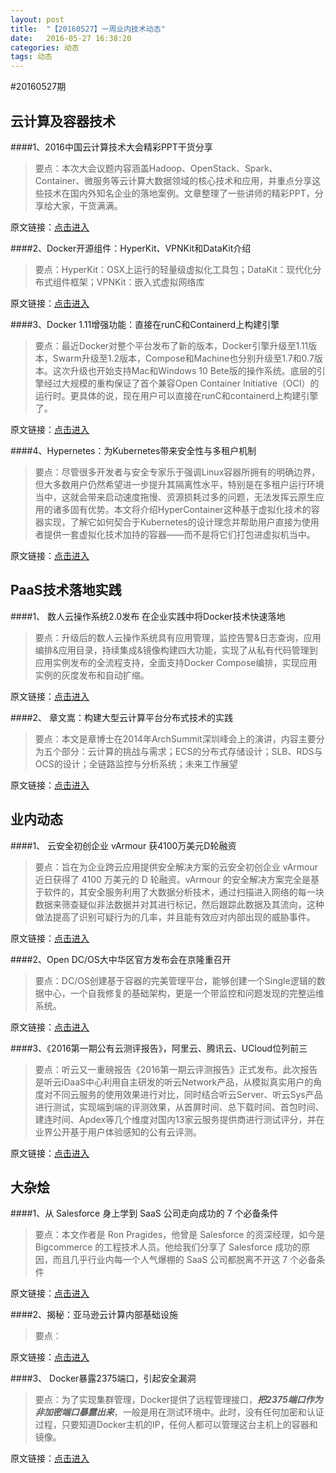 ```yaml
---
layout: post
title:  "【20160527】一周业内技术动态"
date:   2016-05-27 16:38:20
categories: 动态
tags: 动态
---
```

#20160527期

## 云计算及容器技术

####1、2016中国云计算技术大会精彩PPT干货分享
 
> 要点：本次大会议题内容涵盖Hadoop、OpenStack、Spark、Container、微服务等云计算大数据领域的核心技术和应用，并重点分享这些技术在国内外知名企业的落地案例。文章整理了一些讲师的精彩PPT，分享给大家，干货满满。

原文链接：[点击进入][post-link-1.1]

[post-link-1.1]: https://mp.weixin.qq.com/s?__biz=MjM5MjAwODM4MA==&mid=2650686539&idx=2&sn=f5f59887e621d3bb899dad9de6e2d551&scene=0&uin=MTM4MDQwNjQyMA%3D%3D&key=f5c31ae61525f82ee916856b9ca800392a9dbc0b2dfb2296dd9d5a61ed0c51644f4ae2a09f885c8bb7f95f08d4d894a7&devicetype=iMac+MacBookPro12%2C1+OSX+OSX+10.11.3+build(15D21)&version=11020201&lang=zh_CN&pass_ticket=e2On1792pUwV2mzPAN7ls2JqUb5nON8SxJJ5t2Q7VMCANrcC9h3tVYvd9FOAbTix
 
####2、Docker开源组件：HyperKit、VPNKit和DataKit介绍

> 要点：HyperKit：OSX上运行的轻量级虚拟化工具包；DataKit：现代化分布式组件框架；VPNKit：嵌入式虚拟网络库

原文链接：[点击进入][post-link-1.2]

[post-link-1.2]: https://mp.weixin.qq.com/s?__biz=MzA5OTAyNzQ2OA==&mid=2649690174&idx=1&sn=e3644d42d225762f8c816d4b5ab7bdcf&scene=0&uin=MjEwOTk0OTU0MA%3D%3D&key=f5c31ae61525f82e8f23cd222f0e273f9f7d8b42f21408e15fd6d85e2577a19fb74230a6f7d3cf655f2e3ba1a7a63c89&devicetype=iMac+MacBookPro11%2C1+OSX+OSX+10.10.1+build(14B25)&version=11000003&lang=zh_CN&pass_ticket=1x%2BjTmTo5jM8Gbe8IP4i7G%2BK5DOUs2WhLnI7jFKNDAP51irbHAdRY0fvokV3za3V

####3、Docker 1.11增强功能：直接在runC和Containerd上构建引擎
 
> 要点：最近Docker对整个平台发布了新的版本，Docker引擎升级至1.11版本，Swarm升级至1.2版本，Compose和Machine也分别升级至1.7和0.7版本。这次升级也开始支持Mac和Windows 10 Bete版的操作系统。底层的引擎经过大规模的重构保证了首个兼容Open Container Initiative（OCI）的运行时。更具体的说，现在用户可以直接在runC和containerd上构建引擎了。
 
原文链接：[点击进入][post-link-1.3]

[post-link-1.3]: https://mp.weixin.qq.com/s?__biz=MzA5OTAyNzQ2OA==&mid=2649690186&idx=1&sn=918289ba88c400b46258ae20704bb648&scene=0&uin=MTM4MDQwNjQyMA%3D%3D&key=f5c31ae61525f82e6585e94ed288fa2c4de225d8c86f0c8064f5cc886709168c79c9431a1401e173ad796eab0d77a4ec&devicetype=iMac+MacBookPro12%2C1+OSX+OSX+10.11.3+build(15D21)&version=11020201&lang=zh_CN&pass_ticket=e2On1792pUwV2mzPAN7ls2JqUb5nON8SxJJ5t2Q7VMCANrcC9h3tVYvd9FOAbTix
 
####4、Hypernetes：为Kubernetes带来安全性与多租户机制
 
> 要点：尽管很多开发者与安全专家乐于强调Linux容器所拥有的明确边界，但大多数用户仍然希望进一步提升其隔离性水平，特别是在多租户运行环境当中，这就会带来启动速度拖慢、资源损耗过多的问题，无法发挥云原生应用的诸多固有优势。本文将介绍HyperContainer这种基于虚拟化技术的容器实现，了解它如何契合于Kubernetes的设计理念并帮助用户直接为使用者提供一套虚拟化技术加持的容器——而不是将它们打包进虚拟机当中。

原文链接：[点击进入][post-link-1.4]

[post-link-1.4]: https://mp.weixin.qq.com/s?__biz=MzA5OTAyNzQ2OA==&mid=2649690191&idx=1&sn=c837bf641c8cf869ab570244fda52bdf&scene=0&uin=MTM4MDQwNjQyMA%3D%3D&key=f5c31ae61525f82e1bbe6db8e06d44349efe47fdc1bd00bdfe6c358788961c058059057bb180d2cb923cbb5c0aa0deb6&devicetype=iMac+MacBookPro12%2C1+OSX+OSX+10.11.3+build(15D21)&version=11020201&lang=zh_CN&pass_ticket=e2On1792pUwV2mzPAN7ls2JqUb5nON8SxJJ5t2Q7VMCANrcC9h3tVYvd9FOAbTix
 
## PaaS技术落地实践
 
####1、 数人云操作系统2.0发布 在企业实践中将Docker技术快速落地
 
> 要点：升级后的数人云操作系统具有应用管理，监控告警&日志查询，应用编排&应用目录，持续集成&镜像构建四大功能，实现了从私有代码管理到应用实例发布的全流程支持，全面支持Docker Compose编排，实现应用实例的灰度发布和自动扩缩。
 
原文链接：[点击进入][post-link-2.1]

[post-link-2.1]: https://mp.weixin.qq.com/s?__biz=MzA3MDg4Nzc2NQ==&mid=2652133385&idx=1&sn=aaeb052a1eca679eb09914eae423b6b3&scene=0&key=f5c31ae61525f82e977c13313e6776086fc0ae6e7b424fb243055575bd2af527765f8567a8b2a30cc428b7055bfb36a0&ascene=0&uin=MTM4MDQwNjQyMA%3D%3D&devicetype=iMac+MacBookPro12%2C1+OSX+OSX+10.11.3+build(15D21)&version=11020201&pass_ticket=rUSsNQ%2BGFCIMG7JvW4hiOX%2BrqAuLzCnN4SHJD98AjIXeLIFwRCqVZEcVwfyDexhT

####2、 章文嵩：构建大型云计算平台分布式技术的实践
 
> 要点：本文是章博士在2014年ArchSummit深圳峰会上的演讲，内容主要分为五个部分：云计算的挑战与需求；ECS的分布式存储设计；SLB、RDS与OCS的设计；全链路监控与分析系统；未来工作展望

原文链接：[点击进入][post-link-2.2]

[post-link-2.2]: https://mp.weixin.qq.com/s?__biz=MzA5Nzc4OTA1Mw==&mid=2659597258&idx=1&sn=2073afe6896d86ee2af881f24937196b&scene=0&uin=MTM4MDQwNjQyMA%3D%3D&key=f5c31ae61525f82e1df0ff25abbb53a4b0be9f7c86a43369056cb00c8d61a4f0607a249dc797147c35b275d9d0e9cccc&devicetype=iMac+MacBookPro12%2C1+OSX+OSX+10.11.3+build(15D21)&version=11020201&lang=zh_CN&pass_ticket=e2On1792pUwV2mzPAN7ls2JqUb5nON8SxJJ5t2Q7VMCANrcC9h3tVYvd9FOAbTix
 
## 业内动态
 
####1、 云安全初创企业 vArmour 获4100万美元D轮融资

> 要点：旨在为企业跨云应用提供安全解决方案的云安全初创企业 vArmour 近日获得了 4100 万美元的 D 轮融资。vArmour 的安全解决方案完全是基于软件的，其安全服务利用了大数据分析技术，通过扫描进入网络的每一块数据来筛查疑似非法数据并对其进行标记，然后跟踪此数据及其流向，这种做法提高了识别可疑行为的几率，并且能有效应对内部出现的威胁事件。

原文链接：[点击进入][post-link-3.1]

[post-link-3.1]: http://36kr.com/p/5047364.html
 
####2、Open DC/OS大中华区官方发布会在京隆重召开

> 要点：DC/OS创建基于容器的完美管理平台，能够创建一个Single逻辑的数据中心，一个自我修复的基础架构，更是一个带监控和问题发现的完整运维系统。
 
原文链接：[点击进入][post-link-3.2]

[post-link-3.2]: http://geek.csdn.net/news/detail/75923
 
####3、《2016第一期公有云测评报告》，阿里云、腾讯云、UCloud位列前三

> 要点：听云又一重磅报告《2016第一期云评测报告》正式发布。此次报告是听云iDaaS中心利用自主研发的听云Network产品，从模拟真实用户的角度对不同云服务的使用效果进行对比，同时结合听云Server、听云Sys产品进行测试，实现端到端的评测效果，从首屏时间、总下载时间、首包时间、建连时间、Apdex等几个维度对国内13家云服务提供商进行测试评分，并在业界公开基于用户体验感知的公有云评测。
 
原文链接：[点击进入][post-link-3.3]

[post-link-3.3]: https://mp.weixin.qq.com/s?__biz=MjM5NDE0MjI4MA==&mid=2656298708&idx=1&sn=df9a775b0d167f9492766c9d0e35efa9&scene=0&uin=MTM4MDQwNjQyMA%3D%3D&key=f5c31ae61525f82e930a2d78ec94cbdc5519983b2da08b12418249507b8807d079c0db9a570768c52542a75fa4fa17c4&devicetype=iMac+MacBookPro12%2C1+OSX+OSX+10.11.3+build(15D21)&version=11020201&lang=zh_CN&pass_ticket=e2On1792pUwV2mzPAN7ls2JqUb5nON8SxJJ5t2Q7VMCANrcC9h3tVYvd9FOAbTix
 
 
## 大杂烩
 
####1、从 Salesforce 身上学到 SaaS 公司走向成功的 7 个必备条件
 
> 要点：本文作者是 Ron Pragides，他曾是 Salesforce 的资深经理，如今是  Bigcommerce 的工程技术人员。他给我们分享了 Salesforce 成功的原因，而且几乎行业内每一个人气爆棚的 SaaS 公司都脱离不开这 7 个必备条件
 
原文链接：[点击进入][post-link-4.1]

[post-link-4.1]: https://mp.weixin.qq.com/s?__biz=MjM5MzM3NjM4MA==&mid=2654676111&idx=4&sn=fe471c8d506304bfd76a6e983619953c&scene=0&key=f5c31ae61525f82eefd585bcfb4b4c63cf5737b6e1965c90e930757dd18680d9f27396a6d42e918c7853aabe70933bc8&ascene=0&uin=MTM4MDQwNjQyMA%3D%3D&devicetype=iMac+MacBookPro12%2C1+OSX+OSX+10.11.3+build(15D21)&version=11020201&pass_ticket=rUSsNQ%2BGFCIMG7JvW4hiOX%2BrqAuLzCnN4SHJD98AjIXeLIFwRCqVZEcVwfyDexhT
 
####2、揭秘：亚马逊云计算内部基础设施
 
>要点：
 
原文链接：[点击进入][post-link-4.2]

[post-link-4.2]: https://mp.weixin.qq.com/s?__biz=MjM5MzM3NjM4MA==&mid=2654676111&idx=4&sn=fe471c8d506304bfd76a6e983619953c&scene=0&key=f5c31ae61525f82eefd585bcfb4b4c63cf5737b6e1965c90e930757dd18680d9f27396a6d42e918c7853aabe70933bc8&ascene=0&uin=MTM4MDQwNjQyMA%3D%3D&devicetype=iMac+MacBookPro12%2C1+OSX+OSX+10.11.3+build(15D21)&version=11020201&pass_ticket=rUSsNQ%2BGFCIMG7JvW4hiOX%2BrqAuLzCnN4SHJD98AjIXeLIFwRCqVZEcVwfyDexhT
  
####3、 Docker暴露2375端口，引起安全漏洞
 
> 要点：为了实现集群管理，Docker提供了远程管理接口，***把2375端口作为非加密端口暴露出来***，一般是用在测试环境中。此时，没有任何加密和认证过程，只要知道Docker主机的IP，任何人都可以管理这台主机上的容器和镜像。
 
原文链接：[点击进入][post-link-4.3]

[post-link-4.3]: http://geek.csdn.net/news/detail/75236